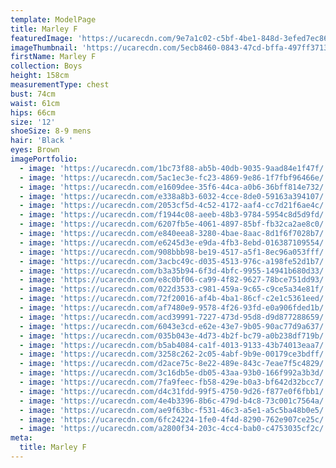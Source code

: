 ```yaml
---
template: ModelPage
title: Marley F
featuredImage: 'https://ucarecdn.com/9e7a1c02-c5bf-4be1-848d-3efed7ec86e1/'
imageThumbnail: 'https://ucarecdn.com/5ecb8460-0843-47cd-bffa-497ff37130bd/'
firstName: Marley F
collection: Boys
height: 158cm
measurementType: chest
bust: 74cm
waist: 61cm
hips: 66cm
size: '12'
shoeSize: 8-9 mens
hair: 'Black '
eyes: Brown
imagePortfolio:
  - image: 'https://ucarecdn.com/1bc73f88-ab5b-40db-9035-9aad84e1f47f/'
  - image: 'https://ucarecdn.com/5ac1ec3e-fc23-4869-9e86-1f7fbf96466e/'
  - image: 'https://ucarecdn.com/e1609dee-35f6-44ca-a0b6-36bff814e732/'
  - image: 'https://ucarecdn.com/e338a8b3-6032-4cce-8de0-59163a394107/'
  - image: 'https://ucarecdn.com/2053cf5d-4c52-4172-aaf4-cc7d21f6ae4c/'
  - image: 'https://ucarecdn.com/f1944c08-aeeb-48b3-9784-5954c8d5d9fd/'
  - image: 'https://ucarecdn.com/6207fb5e-4061-4897-85bf-fb32ca2ae8c0/'
  - image: 'https://ucarecdn.com/e840eea8-3280-4bae-8aac-8d1f6f7028b7/'
  - image: 'https://ucarecdn.com/e6245d3e-e9da-4fb3-8ebd-016387109554/'
  - image: 'https://ucarecdn.com/908bbb98-be19-4517-a5f1-8ec96a053fff/'
  - image: 'https://ucarecdn.com/3acbc49c-d035-4513-976c-a198fe52d1b7/'
  - image: 'https://ucarecdn.com/b3a35b94-6f3d-4bfc-9955-14941b680d33/'
  - image: 'https://ucarecdn.com/e8c0bf06-ca99-4f82-9627-78bce751dd93/'
  - image: 'https://ucarecdn.com/022d3533-c981-459a-9c65-c9ce5a34e81f/'
  - image: 'https://ucarecdn.com/72f20016-af4b-4ba1-86cf-c2e1c5361eed/'
  - image: 'https://ucarecdn.com/af7480e9-9578-4f26-93fd-e0a906fded1b/'
  - image: 'https://ucarecdn.com/acd39991-7227-473d-95d8-d9d877288659/'
  - image: 'https://ucarecdn.com/6043e3cd-e62e-43e7-9b05-90ac77d9a637/'
  - image: 'https://ucarecdn.com/035b043e-4d73-4b2f-bc79-a0b238df719b/'
  - image: 'https://ucarecdn.com/b5ab4084-ca1f-4013-9133-43b74013eaa7/'
  - image: 'https://ucarecdn.com/3258c262-2c05-4abf-9b9e-00179ce3bdff/'
  - image: 'https://ucarecdn.com/d2ace75c-8e22-489e-843c-7eae7f5c4829/'
  - image: 'https://ucarecdn.com/3c16db5e-db05-43aa-93b0-166f992a3b3d/'
  - image: 'https://ucarecdn.com/7fa9feec-fb58-429e-b0a3-bf642d32bcc7/'
  - image: 'https://ucarecdn.com/d4c31fdd-99f5-4750-9d26-f877e0f6fbb1/'
  - image: 'https://ucarecdn.com/4e4b3396-8b6c-479d-b4c8-73c001c7564a/'
  - image: 'https://ucarecdn.com/ae9f63bc-f531-46c3-a5e1-a5c5ba48b0e5/'
  - image: 'https://ucarecdn.com/6fc24224-1fe0-4f4d-8290-762e907ce25c/'
  - image: 'https://ucarecdn.com/a2800f34-203c-4cc4-bab0-c4753035cf2c/'
meta:
  title: Marley F
---
```



